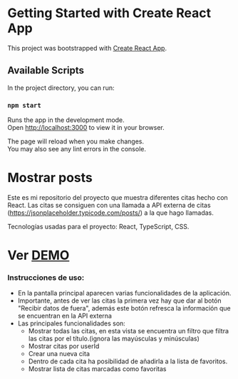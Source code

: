 # Getting Started with Create React App

This project was bootstrapped with [Create React App](https://github.com/facebook/create-react-app).

## Available Scripts

In the project directory, you can run:

### `npm start`

Runs the app in the development mode.\
Open [http://localhost:3000](http://localhost:3000) to view it in your browser.

The page will reload when you make changes.\
You may also see any lint errors in the console.

# Mostrar posts

Este es mi repositorio del proyecto que muestra diferentes citas hecho con React.
Las citas se consiguen con una llamada a API externa de citas (https://jsonplaceholder.typicode.com/posts/) a la que hago llamadas.

Tecnologías usadas para el proyecto: React, TypeScript, CSS.

# Ver [DEMO](https://posts-de-jsonplaceholder.netlify.app/ "Heading link")

### Instrucciones de uso:

- En la pantalla principal aparecen varias funcionalidades de la aplicación.
- Importante, antes de ver las citas la primera vez hay que dar al botón "Recibir datos de fuera", además este botón refresca la información que se encuentran en la API externa
- Las principales funcionalidades son:
  - Mostrar todas las citas, en esta vista se encuentra un filtro que filtra las citas por el título.(ignora las mayúsculas y minúsculas)
  - Mostrar citas por userId
  - Crear una nueva cita
  - Dentro de cada cita ha posibilidad de añadirla a la lista de favoritos.
  - Mostrar lista de citas marcadas como favoritas
